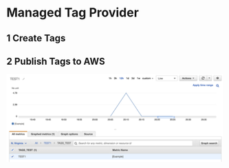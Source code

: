 # Managed Tag Provider

## 1 Create Tags 


## 2 Publish Tags to AWS

![image](https://github.com/ChichiZhou/TagProviderManager/blob/newbranch/TEST1.png)

